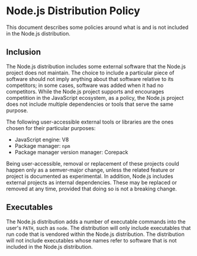 # Node.js Distribution Policy

This document describes some policies around what is and is not included in the
Node.js distribution.

## Inclusion

The Node.js distribution includes some external software that the Node.js
project does not maintain. The choice to include a particular piece of software
should not imply anything about that software relative to its competitors; in
some cases, software was added when it had no competitors. While the Node.js
project supports and encourages competition in the JavaScript ecosystem, as a
policy, the Node.js project does not include multiple dependencies or tools that
serve the same purpose.

The following user-accessible external tools or libraries are the ones chosen
for their particular purposes:

* JavaScript engine: V8
* Package manager: `npm`
* Package manager version manager: Corepack

Being user-accessible, removal or replacement of these projects could happen
only as a semver-major change, unless the related feature or project is
documented as experimental. In addition, Node.js includes external projects as
internal dependencies. These may be replaced or removed at any time, provided
that doing so is not a breaking change.

## Executables

The Node.js distribution adds a number of executable commands into the user's
`PATH`, such as `node`. The distribution will only include executables that run
code that is vendored within the Node.js distribution. The distribution will not
include executables whose names refer to software that is not included in the
Node.js distribution.
